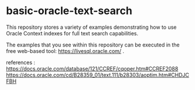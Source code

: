 # basic-oracle-text-search
This repository stores a variety of examples demonstrating how to use Oracle Context indexes for full text search capabilities.

The examples that you see within this repository can be executed in the free web-based tool: https://livesql.oracle.com/ .


references :
https://docs.oracle.com/database/121/CCREF/cqoper.htm#CCREF2088
https://docs.oracle.com/cd/B28359_01/text.111/b28303/aoptim.htm#CHDJCFBH
